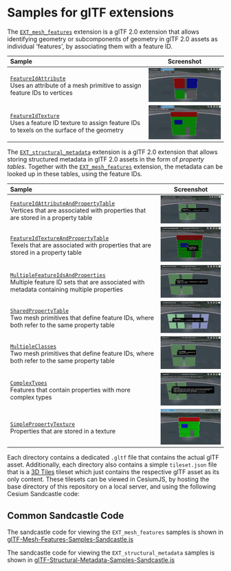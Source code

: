 
# Samples for glTF extensions 

The [`EXT_mesh_features`](https://github.com/CesiumGS/glTF/tree/3d-tiles-next/extensions/2.0/Vendor/EXT_mesh_features) extension is a glTF 2.0 extension that allows identifying geometry or subcomponents of geometry in glTF 2.0 assets as individual 'features', by associating them with a feature ID.

| Sample | Screenshot |
|:---|:--:|
| [`FeatureIdAttribute`](EXT_mesh_features/FeatureIdAttribute/)<br/> Uses an attribute of a mesh primitive to assign feature IDs to vertices | <img src="EXT_mesh_features/FeatureIdAttribute/screenshot/FeatureIdAttribute.gif" width="300">
| [`FeatureIdTexture`](EXT_mesh_features/FeatureIdTexture/)<br/> Uses a feature ID texture to assign feature IDs to texels on the surface of the geometry | <img src="EXT_mesh_features/FeatureIdTexture/screenshot/FeatureIdTexture.gif" width="300">

The [`EXT_structural_metadata`](https://github.com/CesiumGS/glTF/tree/3d-tiles-next/extensions/2.0/Vendor/EXT_structural_metadata) extension is a glTF 2.0 extension that allows storing structured metadata in glTF 2.0 assets in the form of _property tables_. Together with the [`EXT_mesh_features`](https://github.com/CesiumGS/glTF/tree/3d-tiles-next/extensions/2.0/Vendor/EXT_mesh_features) extension, the metadata can be looked up in these tables, using the feature IDs. 

| Sample | Screenshot |
|:---|:--:|
| [`FeatureIdAttributeAndPropertyTable`](EXT_structural_metadata/FeatureIdAttributeAndPropertyTable/)<br/> Vertices that are associated with properties that are stored in a property table | <img src="EXT_structural_metadata/FeatureIdAttributeAndPropertyTable/screenshot/FeatureIdAttributeAndPropertyTable.png" width="300">
| [`FeatureIdTextureAndPropertyTable`](EXT_structural_metadata/FeatureIdTextureAndPropertyTable/)<br/> Texels that are associated with properties that are stored in a property table | <img src="EXT_structural_metadata/FeatureIdTextureAndPropertyTable/screenshot/FeatureIdTextureAndPropertyTable.gif" width="300">
| [`MultipleFeatureIdsAndProperties`](EXT_structural_metadata/MultipleFeatureIdsAndProperties/)<br/> Multiple feature ID sets that are associated with metadata containing multiple properties | <img src="EXT_structural_metadata/MultipleFeatureIdsAndProperties/screenshot/MultipleFeatureIdsAndProperties.gif" width="300">
| [`SharedPropertyTable`](EXT_structural_metadata/SharedPropertyTable/)<br/> Two mesh primitives that define feature IDs, where both refer to the same property table | <img src="EXT_structural_metadata/SharedPropertyTable/screenshot/SharedPropertyTable.png" width="300">
| [`MultipleClasses`](EXT_structural_metadata/MultipleClasses/)<br/> Two mesh primitives that define feature IDs, where both refer to the same property table | <img src="EXT_structural_metadata/MultipleClasses/screenshot/MultipleClasses.gif" width="300">
| [`ComplexTypes`](EXT_structural_metadata/ComplexTypes/)<br/> Features that contain properties with more complex types | <img src="EXT_structural_metadata/ComplexTypes/screenshot/ComplexTypes.png" width="300">
| [`SimplePropertyTexture`](EXT_structural_metadata/SimplePropertyTexture/)<br/> Properties that are stored in a texture | <img src="EXT_structural_metadata/SimplePropertyTexture/screenshot/SimplePropertyTexture.gif" width="300">

Each directory contains a dedicated `.gltf` file that contains the actual glTF asset. Additionally, each directory also contains a simple `tileset.json` file that is a [3D Tiles](https://github.com/CesiumGS/3d-tiles) tileset which just contains the respective glTF asset as its only content. These tilesets can be viewed in CesiumJS, by hosting the base directory of this repository on a local server, and using the following Cesium Sandcastle code:

## Common Sandcastle Code

The sandcastle code for viewing the `EXT_mesh_features` samples is shown in [glTF-Mesh-Features-Samples-Sandcastle.js](glTF-Mesh-Features-Samples-Sandcastle.js)

The sandcastle code for viewing the `EXT_structural_metadata` samples is shown in [glTF-Structural-Metadata-Samples-Sandcastle.js](glTF-Structural-Metadata-Samples-Sandcastle.js)



